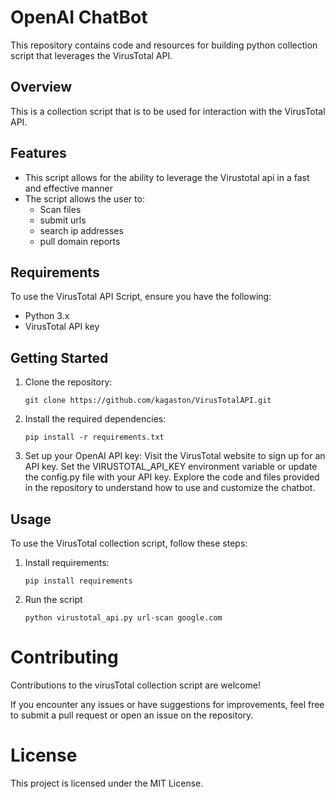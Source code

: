# OpenAI ChatBot

This repository contains code and resources for building python collection script that leverages the VirusTotal API.

## Overview

This is a collection script that is to be used for interaction with the VirusTotal API.

## Features

- This script allows for the ability to leverage the Virustotal api in a fast and effective manner
- The script allows the user to:
  - Scan files
  - submit urls
  - search ip addresses
  - pull domain reports

## Requirements

To use the VirusTotal API Script, ensure you have the following:

- Python 3.x
- VirusTotal API key

## Getting Started

1. Clone the repository:

   ```shell
   git clone https://github.com/kagaston/VirusTotalAPI.git
   ```

2. Install the required dependencies:
    ```shell
    pip install -r requirements.txt
    ```

3. Set up your OpenAI API key:
   Visit the VirusTotal website to sign up for an API key.
   Set the VIRUSTOTAL_API_KEY environment variable or update the config.py file with your API key.
   Explore the code and files provided in the repository to understand how to use and customize the chatbot.

## Usage

To use the VirusTotal collection script, follow these steps:

1. Install requirements:
    ```shell
    pip install requirements
    ```
2. Run the script
    ```shell
    python virustotal_api.py url-scan google.com
    ```

# Contributing

Contributions to the virusTotal collection script are welcome!

If you encounter any issues or have suggestions for improvements, feel free to submit a pull request or open an issue on the repository.

# License

This project is licensed under the MIT License.